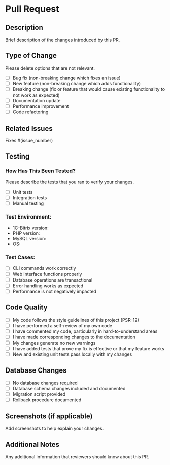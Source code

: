 # Pull Request

## Description

Brief description of the changes introduced by this PR.

## Type of Change

Please delete options that are not relevant.

- [ ] Bug fix (non-breaking change which fixes an issue)
- [ ] New feature (non-breaking change which adds functionality)
- [ ] Breaking change (fix or feature that would cause existing functionality to not work as expected)
- [ ] Documentation update
- [ ] Performance improvement
- [ ] Code refactoring

## Related Issues

Fixes #(issue_number)

## Testing

### How Has This Been Tested?

Please describe the tests that you ran to verify your changes.

- [ ] Unit tests
- [ ] Integration tests
- [ ] Manual testing

### Test Environment:
- 1C-Bitrix version:
- PHP version:
- MySQL version:
- OS:

### Test Cases:

- [ ] CLI commands work correctly
- [ ] Web interface functions properly
- [ ] Database operations are transactional
- [ ] Error handling works as expected
- [ ] Performance is not negatively impacted

## Code Quality

- [ ] My code follows the style guidelines of this project (PSR-12)
- [ ] I have performed a self-review of my own code
- [ ] I have commented my code, particularly in hard-to-understand areas
- [ ] I have made corresponding changes to the documentation
- [ ] My changes generate no new warnings
- [ ] I have added tests that prove my fix is effective or that my feature works
- [ ] New and existing unit tests pass locally with my changes

## Database Changes

- [ ] No database changes required
- [ ] Database schema changes included and documented
- [ ] Migration script provided
- [ ] Rollback procedure documented

## Screenshots (if applicable)

Add screenshots to help explain your changes.

## Additional Notes

Any additional information that reviewers should know about this PR. 